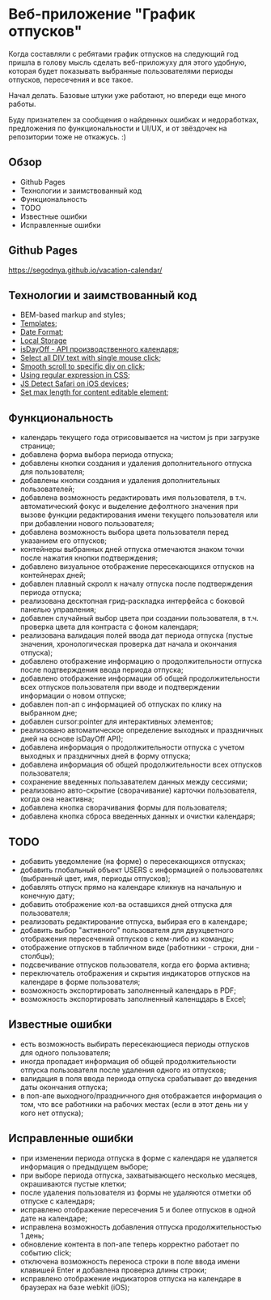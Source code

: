 # Веб-приложение "График отпусков"

Когда составляли с ребятами график отпусков на следующий год пришла в голову мысль сделать веб-приложуху для этого удобную, которая будет показывать выбранные пользователями периоды отпусков, пересечения и все такое.

Начал делать. Базовые штуки уже работают, но впереди еще много работы.

Буду признателен за сообщения о найденных ошибках и недоработках, предложения по функциональности и UI/UX, и от звёздочек на репозитории тоже не откажусь. :)

## Обзор

- Github Pages
- Технологии и заимствованный код
- Функциональность
- TODO
- Известные ошибки
- Исправленные ошибки

## **Github Pages**

https://segodnya.github.io/vacation-calendar/

## **Технологии и заимствованный код**

- BEM-based markup and styles;
- [Templates](https://developer.mozilla.org/en-US/docs/Web/HTML/Element/template);
- [Date Format](https://developer.mozilla.org/en-US/docs/Web/JavaScript/Reference/Global_Objects/Date);
- [Local Storage](https://learn.javascript.ru/localstorage)
- [isDayOff - API производственного календаря](https://www.isdayoff.ru/);
- [Select all DIV text with single mouse click](https://stackoverflow.com/a/72024553/16375377);
- [Smooth scroll to specific div on click](https://stackoverflow.com/a/68811921/16375377);
- [Using regular expression in CSS](https://stackoverflow.com/a/8903451/16375377);
- [JS Detect Safari on iOS devices](https://gist.github.com/carloscabo/0ec69aaa42216c7f12efd861e110cb8b);
- [Set max length for content editable element](https://stackoverflow.com/a/73522979/16375377);

## **Функциональность**

- календарь текущего года отрисовывается на чистом js при загрузке странице;
- добавлена форма выбора периода отпуска;
- добавлены кнопки создания и удаления дополнительного отпуска для пользователя;
- добавлены кнопки создания и удаления дополнительных пользователей;
- добавлена возможность редактировать имя пользователя, в т.ч. автоматический фокус и выделение дефолтного значения при вызове функции редактирования имени текущего пользователя или при добавлении нового пользователя;
- добавлена возможность выбора цвета пользователя перед указанием его отпусков;
- контейнеры выбранных дней отпуска отмечаются знаком точки после нажатия кнопки подтверждения;
- добавлено визуальное отображение пересекающихся отпусков на контейнерах дней;
- добавлен плавный скролл к началу отпуска после подтверждения периода отпуска;
- реализована десктопная грид-раскладка интерфейса с боковой панелью управления;
- добавлен случайный выбор цвета при создании пользователя, в т.ч. проверка цвета для контраста с фоном календаря;
- реализована валидация полей ввода дат периода отпуска (пустые значения, хронологическая проверка дат начала и окончания отпуска);
- добавлено отображение информацию о продолжительности отпуска после подтверждения ввода периода отпуска;
- добавлено отображение информации об общей продолжительности всех отпусков пользователя при вводе и подтверждении информации о новом отпуске;
- добавлен поп-ап с информацией об отпусках по клику на выбранном дне;
- добавлен cursor:pointer для интерактивных элементов;
- реализовано автоматическое определение выходных и праздничных дней на основе isDayOff API);
- добавлена информация о продолжительности отпуска с учетом выходных и праздничных дней в форму отпуска;
- добавлена информация об общей продолжительности всех отпусков пользователя;
- сохранение введенных пользавателем данных между сессиями;
- реализовано авто-скрытие (сворачивание) карточки пользователя, когда она неактивна;
- добавлена кнопка сворачивания формы для пользователя;
- добавлена кнопка сброса введенных данных и очистки календаря;

## **TODO**

- добавить уведомление (на форме) о пересекающихся отпусках;
- добавить глобальный объект USERS с информацией о пользователях (выбранный цвет, имя, периоды отпусков);
- добавлять отпуск прямо на календаре кликнув на начальную и конечную дату;
- добавить отображение кол-ва оставшихся дней отпуска для пользователя;
- реализовать редактирование отпуска, выбирая его в календаре;
- добавить выбор "активного" пользователя для двухцветного отображения пересечений отпусков с кем-либо из команды;
- отображение отпусков в табличном виде (работники - строки, дни - столбцы);
- подсвечивание отпусков пользователя, когда его форма активна;
- переключатель отображения и скрытия индикаторов отпусков на календаре в форме пользователя;
- возможность экспортировать заполненный календарь в PDF;
- возможность экспортировать заполненный каленщдарь в Excel;

## **Известные ошибки**

- есть возможность выбирать пересекающиеся периоды отпусков для одного пользователя;
- иногда пропадает информация об общей продолжительности отпуска пользователя после удаления одного из отпусков;
- валидация в поля ввода периода отпуска срабатывает до введения даты окончания отпуска;
- в поп-апе выходного/праздничного дня отображается информация о том, что все работники на рабочих местах (если в этот день ни у кого нет отпуска);

## **Исправленные ошибки**

- при изменении периода отпуска в форме с календаря не удаляется информация о предыдущем выборе;
- при выборе периода отпуска, захватывающего несколько месяцев, окрашиваются пустые клетки;
- после удаления пользователя из формы не удаляются отметки об отпуске с календаря;
- исправлено отображение пересечения 5 и более отпусков в одной дате на календаре;
- исправлена возможность добавления отпуска продолжительностью 1 день;
- обновление контента в поп-апе теперь корректно работает по событию click;
- отключена возможность переноса строки в поле ввода имени клавишей Enter и добавлена проверка длины строки;
- исправлено отображение индикаторов отпуска на календаре в браузерах на базе webkit (iOS);
